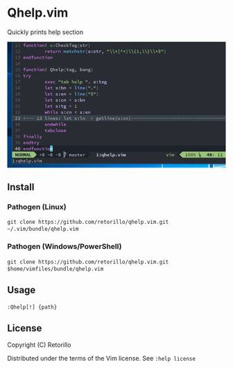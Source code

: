 # Qhelp.vim

Quickly prints help section

![image](./preview.gif)

## Install

### Pathogen (Linux)

```vimL
git clone https://github.com/retorillo/qhelp.vim.git ~/.vim/bundle/qhelp.vim
```

### Pathogen (Windows/PowerShell)

```vimL
git clone https://github.com/retorillo/qhelp.vim.git $home/vimfiles/bundle/qhelp.vim
```

## Usage

```vimL
:Qhelp[!] {path}
```

## License

Copyright (C) Retorillo

Distributed under the terms of the Vim license. See `:help license`
